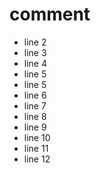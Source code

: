 # comment
- line 2
- line 3
- line 4
- line 5
- line 5
- line 6
- line 7
- line 8
- line 9
- line 10
- line 11
- line 12